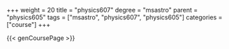 +++
weight = 20
title = "physics607"
degree = "msastro"
parent = "physics605"
tags = ["msastro", "physics607", "physics605"]
categories = ["course"]
+++

{{< genCoursePage >}}
